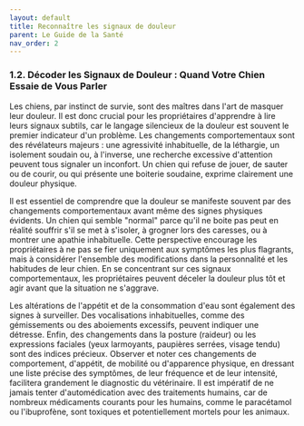 ```yaml
---
layout: default
title: Reconnaître les signaux de douleur
parent: Le Guide de la Santé
nav_order: 2
---
```


### **1.2. Décoder les Signaux de Douleur : Quand Votre Chien Essaie de Vous Parler**

Les chiens, par instinct de survie, sont des maîtres dans l'art de masquer leur douleur. Il est donc crucial pour les propriétaires d'apprendre à lire leurs signaux subtils, car le langage silencieux de la douleur est souvent le premier indicateur d'un problème. Les changements comportementaux sont des révélateurs majeurs : une agressivité inhabituelle, de la léthargie, un isolement soudain ou, à l'inverse, une recherche excessive d'attention peuvent tous signaler un inconfort. Un chien qui refuse de jouer, de sauter ou de courir, ou qui présente une boiterie soudaine, exprime clairement une douleur physique.

Il est essentiel de comprendre que la douleur se manifeste souvent par des changements comportementaux avant même des signes physiques évidents. Un chien qui semble "normal" parce qu'il ne boite pas peut en réalité souffrir s'il se met à s'isoler, à grogner lors des caresses, ou à montrer une apathie inhabituelle. Cette perspective encourage les propriétaires à ne pas se fier uniquement aux symptômes les plus flagrants, mais à considérer l'ensemble des modifications dans la personnalité et les habitudes de leur chien. En se concentrant sur ces signaux comportementaux, les propriétaires peuvent déceler la douleur plus tôt et agir avant que la situation ne s'aggrave.

Les altérations de l'appétit et de la consommation d'eau sont également des signes à surveiller. Des vocalisations inhabituelles, comme des gémissements ou des aboiements excessifs, peuvent indiquer une détresse. Enfin, des changements dans la posture (raideur) ou les expressions faciales (yeux larmoyants, paupières serrées, visage tendu) sont des indices précieux. Observer et noter ces changements de comportement, d'appétit, de mobilité ou d'apparence physique, en dressant une liste précise des symptômes, de leur fréquence et de leur intensité, facilitera grandement le diagnostic du vétérinaire. Il est impératif de ne jamais tenter d'automédication avec des traitements humains, car de nombreux médicaments courants pour les humains, comme le paracétamol ou l'ibuprofène, sont toxiques et potentiellement mortels pour les animaux. 